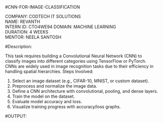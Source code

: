 #CNN-FOR-IMAGE-CLASSIFICATION

COMPANY: CODTECH IT SOLUTIONS  
NAME: REVANTH  
INTERN ID: CTO4WE94
DOMAIN: MACHINE LEARNING  
DURATION: 4 WEEKS  
MENTOR: NEELA SANTOSH


#Description:

This task requires building a Convolutional Neural Network (CNN) to classify images into different categories using TensorFlow or PyTorch. CNNs are widely used in image recognition tasks due to their efficiency in handling spatial hierarchies.
Steps Involved:
1. Select an image dataset (e.g., CIFAR-10, MNIST, or custom dataset).
2. Preprocess and normalize the image data.
3. Define a CNN architecture with convolutional, pooling, and dense layers.
4. Train the model on the dataset.
5. Evaluate model accuracy and loss.
6. Visualize training progress with accuracy/loss graphs.

#OUTPUT:



